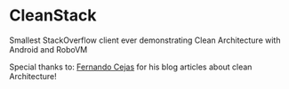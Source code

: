 # CleanStack
Smallest StackOverflow client ever demonstrating Clean Architecture with Android and RoboVM

Special thanks to: [Fernando Cejas](http://fernandocejas.com/) for his blog articles about clean Architecture!

